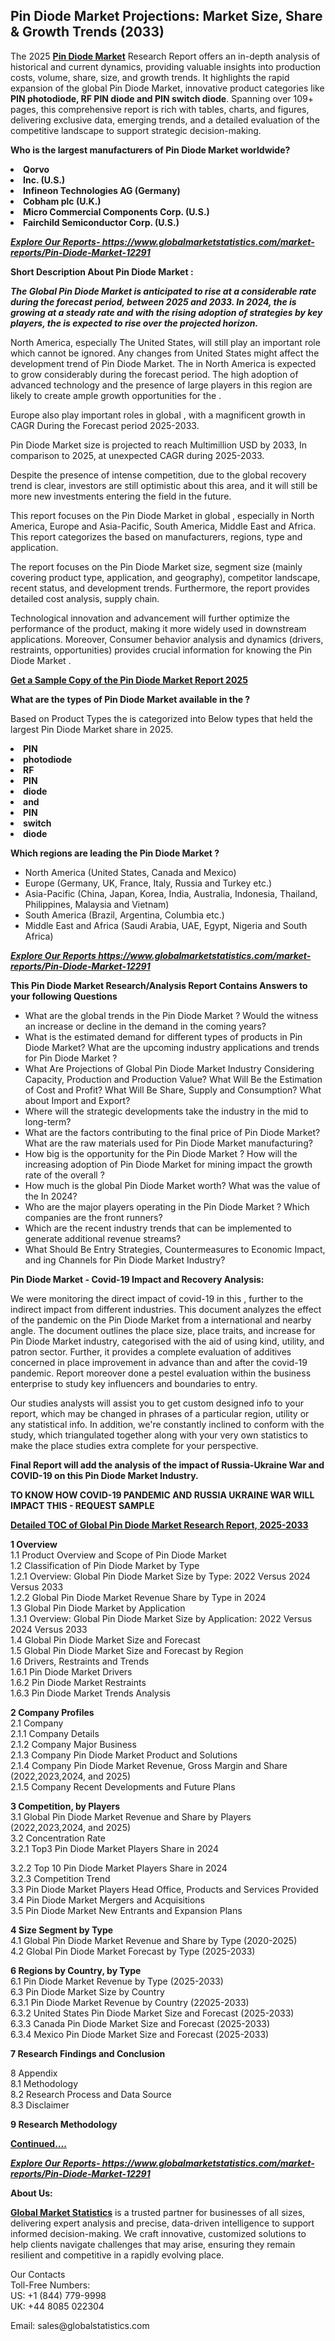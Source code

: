 <h2>Pin Diode Market Projections: Market Size, Share & Growth Trends (2033)</h2><p>The 2025 <strong><a href="https://www.globalmarketstatistics.com/market-reports/Pin-Diode-Market-12291">Pin Diode Market</a></strong> Research Report offers an in-depth analysis of historical and current dynamics, providing valuable insights into production costs, volume, share, size, and growth trends. It highlights the rapid expansion of the global Pin Diode Market, innovative product categories like <strong>PIN photodiode, RF PIN diode and PIN switch diode</strong>. Spanning over 109+ pages, this comprehensive report is rich with tables, charts, and figures, delivering exclusive data, emerging trends, and a detailed evaluation of the competitive landscape to support strategic decision-making.</p><p><strong>Who is the largest manufacturers of Pin Diode Market worldwide?</strong></p><p><strong><li>Qorvo<li>Inc. (U.S.) <li>Infineon Technologies AG (Germany)<li>Cobham plc (U.K.)<li>Micro Commercial Components Corp. (U.S.) <li>Fairchild Semiconductor Corp. (U.S.)</strong></p><p><strong><em><a href="https://www.globalmarketstatistics.com/market-reports/Pin-Diode-Market-12291">Explore Our Reports-&nbsp;https://www.globalmarketstatistics.com/market-reports/Pin-Diode-Market-12291</a></em></strong></p><p><strong>Short Description About Pin Diode Market :</strong></p><p><strong><em>The Global Pin Diode Market is anticipated to rise at a considerable rate during the forecast period, between 2025 and 2033. In 2024, the is growing at a steady rate and with the rising adoption of strategies by key players, the is expected to rise over the projected horizon.</em></strong></p><p>North America, especially The United States, will still play an important role which cannot be ignored. Any changes from United States might affect the development trend of Pin Diode Market. The in North America is expected to grow considerably during the forecast period. The high adoption of advanced technology and the presence of large players in this region are likely to create ample growth opportunities for the .</p><p>Europe also play important roles in global , with a magnificent growth in CAGR During the Forecast period 2025-2033.</p><p>Pin Diode Market size is projected to reach Multimillion USD by 2033, In comparison to 2025, at unexpected CAGR during 2025-2033.</p><p>Despite the presence of intense competition, due to the global recovery trend is clear, investors are still optimistic about this area, and it will still be more new investments entering the field in the future.</p><p>This report focuses on the Pin Diode Market in global , especially in North America, Europe and Asia-Pacific, South America, Middle East and Africa. This report categorizes the based on manufacturers, regions, type and application.</p><p>The report focuses on the Pin Diode Market size, segment size (mainly covering product type, application, and geography), competitor landscape, recent status, and development trends. Furthermore, the report provides detailed cost analysis, supply chain.</p><p>Technological innovation and advancement will further optimize the performance of the product, making it more widely used in downstream applications. Moreover, Consumer behavior analysis and dynamics (drivers, restraints, opportunities) provides crucial information for knowing the Pin Diode Market .</p><p><strong><a href="https://www.globalmarketstatistics.com/market-reports/Pin-Diode-Market-12291">Get a Sample Copy of the Pin Diode Market Report 2025</a></strong></p><p><strong>What are the types of Pin Diode Market available in the ?</strong></p><p>Based on Product Types the is categorized into Below types that held the largest Pin Diode Market share in 2025.</p><p><strong><li>PIN<li>photodiode<li>RF<li>PIN<li>diode<li>and<li>PIN<li>switch<li>diode</strong></p><p><strong>Which regions are leading the Pin Diode Market ?</strong></p><ul><li>North America (United States, Canada and Mexico)</li><li>Europe (Germany, UK, France, Italy, Russia and Turkey etc.)</li><li>Asia-Pacific (China, Japan, Korea, India, Australia, Indonesia, Thailand, Philippines, Malaysia and Vietnam)</li><li>South America (Brazil, Argentina, Columbia etc.)</li><li>Middle East and Africa (Saudi Arabia, UAE, Egypt, Nigeria and South Africa)</li></ul><p><strong><em><a href="https://www.globalmarketstatistics.com/market-reports/Pin-Diode-Market-12291">Explore Our Reports https://www.globalmarketstatistics.com/market-reports/Pin-Diode-Market-12291</a></em></strong></p><p><strong>This Pin Diode Market Research/Analysis Report Contains Answers to your following Questions</strong></p><ul><li>What are the global trends in the Pin Diode Market ? Would the witness an increase or decline in the demand in the coming years?</li><li>What is the estimated demand for different types of products in Pin Diode Market? What are the upcoming industry applications and trends for Pin Diode Market ?</li><li>What Are Projections of Global Pin Diode Market Industry Considering Capacity, Production and Production Value? What Will Be the Estimation of Cost and Profit? What Will Be Share, Supply and Consumption? What about Import and Export?</li><li>Where will the strategic developments take the industry in the mid to long-term?</li><li>What are the factors contributing to the final price of Pin Diode Market? What are the raw materials used for Pin Diode Market manufacturing?</li><li>How big is the opportunity for the Pin Diode Market ? How will the increasing adoption of Pin Diode Market for mining impact the growth rate of the overall ?</li><li>How much is the global Pin Diode Market worth? What was the value of the In 2024?</li><li>Who are the major players operating in the Pin Diode Market ? Which companies are the front runners?</li><li>Which are the recent industry trends that can be implemented to generate additional revenue streams?</li><li>What Should Be Entry Strategies, Countermeasures to Economic Impact, and ing Channels for Pin Diode Market Industry?</li></ul><p><strong>Pin Diode Market - Covid-19 Impact and Recovery Analysis:</strong></p><p>We were monitoring the direct impact of covid-19 in this , further to the indirect impact from different industries. This document analyzes the effect of the pandemic on the Pin Diode Market from a international and nearby angle. The document outlines the place size, place traits, and increase for Pin Diode Market industry, categorised with the aid of using kind, utility, and patron sector. Further, it provides a complete evaluation of additives concerned in place improvement in advance than and after the covid-19 pandemic. Report moreover done a pestel evaluation within the business enterprise to study key influencers and boundaries to entry.</p><p>Our studies analysts will assist you to get custom designed info to your report, which may be changed in phrases of a particular region, utility or any statistical info. In addition, we're constantly inclined to conform with the study, which triangulated together along with your very own statistics to make the place studies extra complete for your perspective.</p><p><strong>Final Report will add the analysis of the impact of Russia-Ukraine War and COVID-19 on this Pin Diode Market Industry.</strong></p><p><strong>TO KNOW HOW COVID-19 PANDEMIC AND RUSSIA UKRAINE WAR WILL IMPACT THIS - REQUEST SAMPLE</strong></p><p><strong><a href="https://www.globalmarketstatistics.com/market-reports/Pin-Diode-Market-12291">Detailed TOC of Global Pin Diode Market Research Report, 2025-2033</a></strong></p><p><strong>1 Overview</strong><br /> 1.1 Product Overview and Scope of Pin Diode Market<br /> 1.2 Classification of Pin Diode Market by Type<br /> 1.2.1 Overview: Global Pin Diode Market Size by Type: 2022 Versus 2024 Versus 2033<br /> 1.2.2 Global Pin Diode Market Revenue Share by Type in 2024<br /> 1.3 Global Pin Diode Market by Application<br /> 1.3.1 Overview: Global Pin Diode Market Size by Application: 2022&nbsp;Versus 2024 Versus 2033<br /> 1.4 Global Pin Diode Market Size and Forecast<br /> 1.5 Global Pin Diode Market Size and Forecast by Region<br /> 1.6 Drivers, Restraints and Trends<br /> 1.6.1 Pin Diode Market Drivers<br /> 1.6.2 Pin Diode Market Restraints<br /> 1.6.3 Pin Diode Market Trends Analysis</p><p><strong>2 Company Profiles</strong><br /> 2.1 Company<br /> 2.1.1 Company Details<br /> 2.1.2 Company Major Business<br /> 2.1.3 Company Pin Diode Market Product and Solutions<br /> 2.1.4 Company Pin Diode Market Revenue, Gross Margin and Share (2022,2023,2024, and 2025)<br /> 2.1.5 Company Recent Developments and Future Plans</p><p><strong>3 Competition, by Players</strong><br /> 3.1 Global Pin Diode Market Revenue and Share by Players (2022,2023,2024, and 2025)<br /> 3.2 Concentration Rate<br /> 3.2.1 Top3 Pin Diode Market Players Share in 2024</p><p>3.2.2 Top 10 Pin Diode Market Players Share in 2024<br /> 3.2.3 Competition Trend<br /> 3.3 Pin Diode Market Players Head Office, Products and Services Provided<br /> 3.4 Pin Diode Market Mergers and Acquisitions<br /> 3.5 Pin Diode Market New Entrants and Expansion Plans</p><p><strong>4 Size Segment by Type</strong><br /> 4.1 Global Pin Diode Market Revenue and Share by Type (2020-2025)<br /> 4.2 Global Pin Diode Market Forecast by Type (2025-2033)</p><p><strong>6 Regions by Country, by Type</strong><br /> 6.1 Pin Diode Market Revenue by Type (2025-2033)<br /> 6.3 Pin Diode Market Size by Country<br /> 6.3.1 Pin Diode Market Revenue by Country (22025-2033)<br /> 6.3.2 United States Pin Diode Market Size and Forecast (2025-2033)<br /> 6.3.3 Canada Pin Diode Market Size and Forecast (2025-2033)<br /> 6.3.4 Mexico Pin Diode Market Size and Forecast (2025-2033)</p><p><strong>7 Research Findings and Conclusion</strong></p><p>8 Appendix<br /> 8.1 Methodology<br /> 8.2 Research Process and Data Source<br /> 8.3 Disclaimer</p><p><strong>9 Research Methodology</strong></p><p><strong><a href="https://www.globalmarketstatistics.com/market-reports/Pin-Diode-Market-12291">Continued&hellip;.</a></strong></p><p><strong><em><a href="https://www.globalmarketstatistics.com/market-reports/Pin-Diode-Market-12291">Explore Our Reports-&nbsp;https://www.globalmarketstatistics.com/market-reports/Pin-Diode-Market-12291</a></em></strong></p><p><strong>About Us:</strong></p><p><strong><a href="https://www.globalmarketstatistics.com/">Global Market Statistics</a></strong> is a trusted partner for businesses of all sizes, delivering expert analysis and precise, data-driven intelligence to support informed decision-making. We craft innovative, customized solutions to help clients navigate challenges that may arise, ensuring they remain resilient and competitive in a rapidly evolving place.</p><p>Our Contacts<br /> Toll-Free Numbers:<br /> US: +1 (844) 779-9998<br /> UK: +44 8085 022304</p><p>Email: sales@globalstatistics.com</p>
